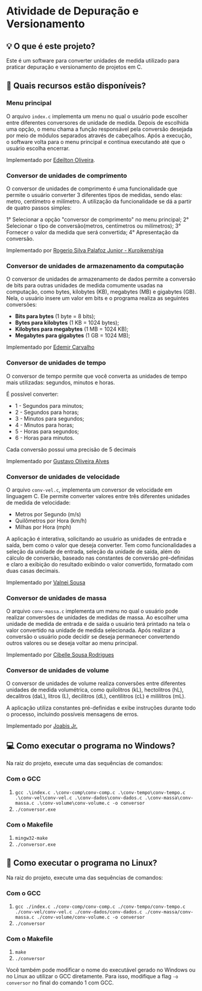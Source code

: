# Atividade de Depuração e Versionamento

## 💡 O que é este projeto?

Este é um software para converter unidades de medida utilizado para praticar depuração e versionamento de projetos em C.

## 🔎 Quais recursos estão disponíveis?

### Menu principal

O arquivo `index.c` implementa um menu no qual o usuário pode escolher entre diferentes conversores de unidade de medida. Depois de escolhida uma opção, o menu chama a função responsável pela conversão desejada por meio de módulos separados através de cabeçalhos. Após a execução, o software volta para o menu principal e continua executando até que o usuário escolha encerrar.

Implementado por [Edeilton Oliveira](https://www.linkedin.com/in/edeiltonso/).

### Conversor de unidades de comprimento

O conversor de unidades de comprimento é uma funcionalidade que permite o usuário converter 3 diferentes tipos de medidas, sendo elas: metro, centímetro e milímetro. A utilização da funcionalidade se dá a partir de quatro passos simples:

1° Selecionar a opção "conversor de comprimento" no menu principal;
2° Selecionar o tipo de conversão(metros, centímetros ou milímetros);
3° Fornecer o valor da medida que será convertida;
4° Apresentação da conversão.

Implementado por [Rogerio Silva Palafoz Junior - Kuroikenshiga](https://github.com/Kuroikenshiga)

### Conversor de unidades de armazenamento da computação

O conversor de unidades de armazenamento de dados permite a conversão de bits para outras unidades de medida comumente usadas na computação, como bytes, kilobytes (KB), megabytes (MB) e gigabytes (GB). Nela, o usuário insere um valor em bits e o programa realiza as seguintes conversões:

- **Bits para bytes** (1 byte = 8 bits);
- **Bytes para kilobytes** (1 KB = 1024 bytes);
- **Kilobytes para megabytes** (1 MB = 1024 KB);
- **Megabytes para gigabytes** (1 GB = 1024 MB);

Implementado por [Edemir Carvalho](https://github.com/demyshow)

### Conversor de unidades de tempo

O conversor de tempo permite que você converta as unidades de tempo mais utilizadas: segundos, minutos e horas.

É possível converter:

- 1 - Segundos para minutos;
- 2 - Segundos para horas;
- 3 - Minutos para segundos;
- 4 - Minutos para horas;
- 5 - Horas para segundos;
- 6 - Horas para minutos.

Cada conversão possui uma precisão de 5 decimais 

Implementado por [Gustavo Oliveira Alves](https://github.com/Astorolus-11)

### Conversor de unidades de velocidade

O arquivo `conv-vel.c`, implementa um conversor de velocidade em linguagem C. Ele permite converter valores entre três diferentes unidades de medida de velocidade:

- Metros por Segundo (m/s)
- Quilômetros por Hora (km/h)
- Milhas por Hora (mph)

A aplicação é interativa, solicitando ao usuário as unidades de entrada e saída, bem como o valor que deseja converter. Tem como funcionalidades a seleção da unidade de entrada, seleção da unidade de saída, além do cálculo de conversão, baseado nas constantes de conversão pré-definidas e claro a exibição do resultado exibindo o valor convertido, formatado com duas casas decimais.

Implementado por [Valnei Sousa](https://www.linkedin.com/in/valnei-sousa-45a831286/)

### Conversor de unidades de massa

O arquivo `conv-massa.c` implementa um menu no qual o usuário pode realizar conversões de unidades de medidas de massa. Ao escolher uma unidade de medida de entrada e de saída o usuário terá printado na tela o valor convertido na unidade de medida selecionada. Após realizar a conversão o usuário pode decidir se deseja permanecer convertendo outros valores ou se deseja voltar ao menu principal.

Implementado por [Cibelle Sousa Rodrigues](https://github.com/CibelleSousa)

### Conversor de unidades de volume

O conversor de unidades de volume realiza conversões entre diferentes unidades de medida volumétrica, como quilolitros (kL), hectolitros (hL), decalitros (daL), litros (L), decilitros (dL), centilitros (cL) e mililitros (mL).

A aplicação utiliza constantes pré-definidas e exibe instruções durante todo o processo, incluindo possíveis mensagens de erros.

Implementado por [Joabis Jr.](https://github.com/Joabis25)

## 💻 Como executar o programa no Windows?

Na raiz do projeto, execute uma das sequências de comandos:

### Com o GCC
1. `gcc .\index.c .\conv-comp\conv-comp.c .\conv-tempo\conv-tempo.c .\conv-vel\conv-vel.c .\conv-dados\conv-dados.c .\conv-massa\conv-massa.c .\conv-volume\conv-volume.c -o conversor`
2. `./conversor.exe`

### Com o Makefile
1. `mingw32-make`
2. `./conversor.exe`

## 🐧 Como executar o programa no Linux?

Na raiz do projeto, execute uma das sequências de comandos:

### Com o GCC
1. `gcc ./index.c ./conv-comp/conv-comp.c ./conv-tempo/conv-tempo.c ./conv-vel/conv-vel.c ./conv-dados/conv-dados.c ./conv-massa/conv-massa.c ./conv-volume/conv-volume.c -o conversor`
2. `./conversor`

### Com o Makefile
1. `make`
2. `./conversor`

Você também pode modificar o nome do executável gerado no Windows ou no Linux ao utilizar o GCC diretamente. Para isso, modifique a flag `-o conversor` no final do comando 1 com GCC.